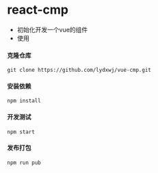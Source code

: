 # react-cmp

-  初始化开发一个vue的组件
- 使用

#### 克隆仓库

```
git clone https://github.com/lydxwj/vue-cmp.git
```

#### 安装依赖

  ```
npm install
  ```

####  开发测试

  ```
npm start
  ```

#### 发布打包

 ```
npm run pub
 ```